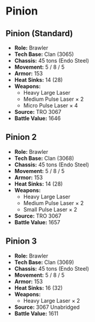 # Pinion
## Pinion (Standard)
- **Role:** Brawler
- **Tech Base:** Clan (3065)
- **Chassis:** 45 tons (Endo Steel)
- **Movement:** 5 / 8 / 5
- **Armor:** 153
- **Heat Sinks:** 14 (28)
- **Weapons:**
  - Heavy Large Laser
  - Medium Pulse Laser × 2
  - Micro Pulse Laser × 4
- **Source:** TRO 3067
- **Battle Value:** 1646

## Pinion 2
- **Role:** Brawler
- **Tech Base:** Clan (3068)
- **Chassis:** 45 tons (Endo Steel)
- **Movement:** 5 / 8 / 5
- **Armor:** 153
- **Heat Sinks:** 14 (28)
- **Weapons:**
  - Heavy Large Laser
  - Medium Pulse Laser × 2
  - Small Pulse Laser × 2
- **Source:** TRO 3067
- **Battle Value:** 1657

## Pinion 3
- **Role:** Brawler
- **Tech Base:** Clan (3069)
- **Chassis:** 45 tons (Endo Steel)
- **Movement:** 5 / 8 / 5
- **Armor:** 153
- **Heat Sinks:** 16 (32)
- **Weapons:**
  - Heavy Large Laser × 2
- **Source:** 3067 Unabridged
- **Battle Value:** 1611

